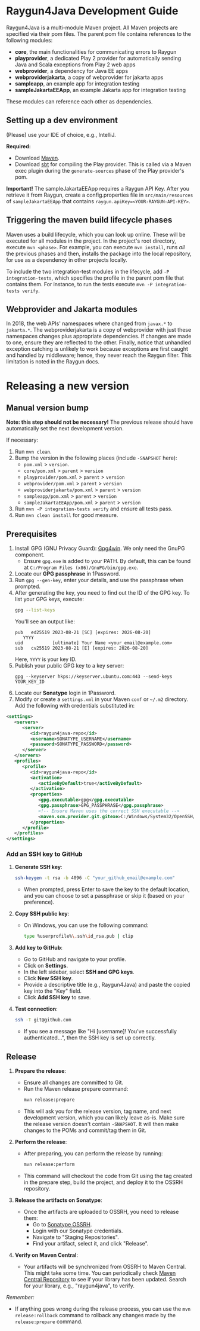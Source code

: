 # Raygun4Java Development Guide

Raygun4Java is a multi-module Maven project.
All Maven projects are specified via their pom files.
The parent pom file contains references to the following modules:
* <b>core</b>, the main functionalities for communicating errors to Raygun
* <b>playprovider</b>, a dedicated Play 2 provider for automatically sending Java and Scala exceptions from Play 2 web apps
* <b>webprovider</b>, a dependency for Java EE apps
* <b>webproviderjakarta</b>, a copy of webprovider for jakarta apps
* <b>sampleapp</b>, an example app for integration testing
* <b>sampleJakartaEEApp</b>, an example Jakarta app for integration testing

These modules can reference each other as dependencies.

## Setting up a dev environment
(Please) use your IDE of choice, e.g., IntelliJ.

<b>Required:</b>
- Download [Maven](https://maven.apache.org/download.cgi).
- Download [sbt](https://www.scala-sbt.org/download.html) for compiling the Play provider. This is called via a Maven exec plugin during the `generate-sources` phase of the Play provider's pom.

<b>Important!</b> The sampleJakartaEEApp requires a Raygun API Key.
After you retrieve it from Raygun, create a config.properties file in `src/main/resources` of `sampleJakartaEEApp` that contains `raygun.apiKey=<YOUR-RAYGUN-API-KEY>`.

## Triggering the maven build lifecycle phases

Maven uses a build lifecycle, which you can look up online.
These will be executed for all modules in the project.
In the project's root directory, execute `mvn <phase>`.
For example, you can execute `mvn install`, runs *all* the previous phases and then, installs the package into the local repository, for use as a dependency in other projects locally.

To include the two integration-test modules in the lifecycle, add `-P integration-tests`, which specifies the profile in the parent pom file that contains them.
For instance, to run the tests execute `mvn -P integration-tests verify`.

## Webprovider and Jakarta modules
In 2018, the web APIs' namespaces where changed from `javax.*` to `jakarta.*`.
The webproviderjakarta is a copy of webprovider with just these namespaces changes plus appropriate dependencies.
If changes are made to one, ensure they are reflected to the other.
Finally, notice that unhandled exception catching is unlikely to work because exceptions are first caught and handled by middleware; hence, they never reach the Raygun filter.
This limitation is noted in the Raygun docs.


# Releasing a new version

## Manual version bump
**Note: this step should not be necessary!** The previous release should have automatically set the next development version.

If necessary:
1. Run `mvn clean`.
2. Bump the version in the following places (include `-SNAPSHOT` here):
    - `pom.xml` > `version`.
    - `core/pom.xml` > `parent` > `version`
    - `playprovider/pom.xml` > `parent` > `version`
    - `webprovider/pom.xml` > `parent` > `version`
    - `webproviderjakarta/pom.xml` > `parent` > `version`
    - `sampleapp/pom.xml` > `parent` > `version`
    - `sampleJakartaEEApp/pom.xml` > `parent` > `version`
3. Run `mvn -P integration-tests verify` and ensure all tests pass.
4. Run `mvn clean install` for good measure.

## Prerequisites

1. Install GPG (GNU Privacy Guard): [Gpg4win](https://gpg4win.org/download.html). We only need the GnuPG component.
    - Ensure `gpg.exe` is added to your PATH. By default, this can be found at `C:/Program Files (x86)/GnuPG/bin/gpg.exe`.
2. Locate our **GPG passphrase** in 1Password.
3. Run `gpg --gen-key`, enter your details, and use the passphrase when prompted.
4. After generating the key, you need to find out the ID of the GPG key. To list your GPG keys, execute:
   ```bash
   gpg --list-keys
   ```
   You'll see an output like:
   ```
   pub   ed25519 2023-08-21 [SC] [expires: 2026-08-20]
      YYYY
   uid           [ultimate] Your Name <your_email@example.com>
   sub   cv25519 2023-08-21 [E] [expires: 2026-08-20]
   ```
   Here, `YYYY` is your key ID.
5. Publish your public GPG key to a key server:
   ```
   gpg --keyserver hkps://keyserver.ubuntu.com:443 --send-keys YOUR_KEY_ID
   ```
6. Locate our **Sonatype** login in 1Password.
7. Modify or create a `settings.xml` in your Maven `conf` or `~/.m2` directory. Add the following with credentials substituted in:
```xml
<settings>
   <servers>
      <server>
         <id>raygun4java-repo</id>
         <username>SONATYPE_USERNAME</username>
         <password>SONATYPE_PASSWORD</password>
      </server>
   </servers>
   <profiles>
      <profile>
         <id>raygun4java-repo</id>
         <activation>
            <activeByDefault>true</activeByDefault>
         </activation>
         <properties>
            <gpg.executable>gpg</gpg.executable>
            <gpg.passphrase>GPG_PASSPHRASE</gpg.passphrase>
            <!-- Ensure Maven uses the correct SSH executable -->
            <maven.scm.provider.git.gitexe>C:/Windows/System32/OpenSSH/ssh.exe</maven.scm.provider.git.gitexe>
         </properties>
      </profile>
   </profiles>
</settings>
```

### Add an SSH key to GitHub

1. **Generate SSH key**:
   ```bash
   ssh-keygen -t rsa -b 4096 -C "your_github_email@example.com"
   ```
   - When prompted, press Enter to save the key to the default location, and you can choose to set a passphrase or skip it (based on your preference).

2. **Copy SSH public key**:
   - On Windows, you can use the following command:
     ```bash
     type %userprofile%\.ssh\id_rsa.pub | clip
     ```

3. **Add key to GitHub**:
   - Go to GitHub and navigate to your profile.
   - Click on **Settings**.
   - In the left sidebar, select **SSH and GPG keys**.
   - Click **New SSH key**.
   - Provide a descriptive title (e.g., Raygun4Java) and paste the copied key into the "Key" field.
   - Click **Add SSH key** to save.

4. **Test connection**:
   ```bash
   ssh -T git@github.com
   ```
   - If you see a message like "Hi [username]! You've successfully authenticated...", then the SSH key is set up correctly.

## Release

1. **Prepare the release**:
    - Ensure all changes are committed to Git.
    - Run the Maven release prepare command:
      ```bash
      mvn release:prepare
      ```
    - This will ask you for the release version, tag name, and next development version, which you can likely leave as-is. Make sure the release version doesn't contain `-SNAPSHOT`. It will then make changes to the POMs and commit/tag them in Git.

2. **Perform the release**:
    - After preparing, you can perform the release by running:
      ```bash
      mvn release:perform
      ```
    - This command will checkout the code from Git using the tag created in the prepare step, build the project, and deploy it to the OSSRH repository.

3. **Release the artifacts on Sonatype**:
    - Once the artifacts are uploaded to OSSRH, you need to release them:
        - Go to [Sonatype OSSRH](https://oss.sonatype.org/).
        - Login with our Sonatype credentials.
        - Navigate to "Staging Repositories".
        - Find your artifact, select it, and click "Release".

4. **Verify on Maven Central**:
    - Your artifacts will be synchronized from OSSRH to Maven Central. This might take some time. You can periodically check [Maven Central Repository](https://search.maven.org/) to see if your library has been updated. Search for your library, e.g., "raygun4java", to verify.

*Remember:*
- If anything goes wrong during the release process, you can use the `mvn release:rollback` command to rollback any changes made by the `release:prepare` command.
